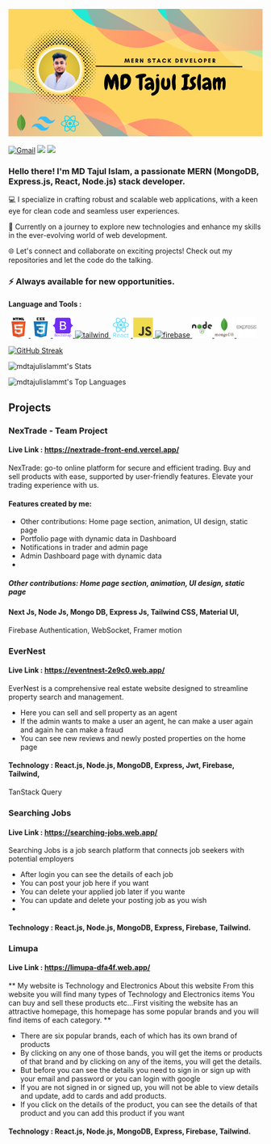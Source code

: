 ![logo](https://github.com/mdtajulislammt/mdtajulislammt/blob/main/Add%20a%20heading%20(1).png)

[![Gmail](https://img.shields.io/badge/%20-Send%20Mail-black?color=14171A&labelColor=ef5350&logo=gmail&logoColor=ffffff)](mailto:mdtajulislam50599@gmail.com)
<a href="https://github.com/antonkomarev/github-profile-views-counter"><img src="https://komarev.com/ghpvc/?username=mdtajulislammt"></a>
<a href="https://hits.seeyoufarm.com"><img src="https://hits.seeyoufarm.com/api/count/incr/badge.svg?url=https://github.com/mdtajulislammt/mdtajulislammt"/></a>


###  Hello there! I'm MD Tajul Islam, a passionate MERN (MongoDB, Express.js, React, Node.js) stack developer.

💻 I specialize in crafting robust and scalable web applications, with a keen eye for clean code and seamless user experiences.

🚀 Currently on a journey to explore new technologies and enhance my skills in the ever-evolving world of web development.

🌐 Let's connect and collaborate on exciting projects! Check out my repositories and let the code do the talking.

### ⚡ Always available for new opportunities.


#### Language and Tools :

<a href="https://www.w3.org/html/" target="_blank" rel="noreferrer"> <img src="https://raw.githubusercontent.com/devicons/devicon/master/icons/html5/html5-original-wordmark.svg" alt="html5" width="40" height="40"/> </a><a href="https://www.w3schools.com/css/" target="_blank" rel="noreferrer"> <img src="https://raw.githubusercontent.com/devicons/devicon/master/icons/css3/css3-original-wordmark.svg" alt="css3" width="40" height="40"/> </a><a href="https://getbootstrap.com" target="_blank" rel="noreferrer"> <img src="https://raw.githubusercontent.com/devicons/devicon/master/icons/bootstrap/bootstrap-plain-wordmark.svg" alt="bootstrap" width="40" height="40"/> </a><a href="https://tailwindcss.com/" target="_blank" rel="noreferrer"> <img src="https://www.vectorlogo.zone/logos/tailwindcss/tailwindcss-icon.svg" alt="tailwind" width="40" height="40"/> </a>  <a href="https://reactjs.org/" target="_blank" rel="noreferrer"> <img src="https://raw.githubusercontent.com/devicons/devicon/master/icons/react/react-original-wordmark.svg" alt="react" width="40" height="40"/> </a><a href="https://developer.mozilla.org/en-US/docs/Web/JavaScript" target="_blank" rel="noreferrer"> <img src="https://raw.githubusercontent.com/devicons/devicon/master/icons/javascript/javascript-original.svg" alt="javascript" width="40" height="40"/> </a> <a href="https://firebase.google.com/" target="_blank" rel="noreferrer"> <img src="https://www.vectorlogo.zone/logos/firebase/firebase-icon.svg" alt="firebase" width="40" height="40"/> </a><a href="https://nodejs.org" target="_blank" rel="noreferrer"> <img src="https://raw.githubusercontent.com/devicons/devicon/master/icons/nodejs/nodejs-original-wordmark.svg" alt="nodejs" width="40" height="40"/> </a><a href="https://www.mongodb.com/" target="_blank" rel="noreferrer"> <img src="https://raw.githubusercontent.com/devicons/devicon/master/icons/mongodb/mongodb-original-wordmark.svg" alt="mongodb" width="40" height="40"/> </a><a href="https://expressjs.com" target="_blank" rel="noreferrer"> <img src="https://raw.githubusercontent.com/devicons/devicon/master/icons/express/express-original-wordmark.svg" alt="express" width="40" height="40"/> </a>


[![GitHub Streak](https://github-readme-streak-stats.herokuapp.com?user=mdtajulislammt&theme=merko)](https://git.io/streak-stats)

 ![mdtajulislammt's Stats](https://github-readme-stats.vercel.app/api?username=mdtajulislammt&theme=merko&show_icons=true&hide_border=true&count_private=true)
 
![mdtajulislammt's Top Languages](https://github-readme-stats.vercel.app/api/top-langs/?username=mdtajulislammt&theme=merko&show_icons=true&hide_border=true&layout=compact)


## Projects

### NexTrade - Team Project
#### Live Link : https://nextrade-front-end.vercel.app/
NexTrade: go-to online platform for secure and efficient trading. Buy and
sell products with ease, supported by user-friendly features. Elevate your
trading experience with us.

#### Features created by me:

- Other contributions: Home page section, animation, UI design, static page
- Portfolio page with dynamic data in Dashboard
- Notifications in trader and admin page
- Admin Dashboard page with dynamic data
- 
##### Other contributions: Home page section, animation, UI design, static page

#### Next Js, Node Js, Mongo DB, Express Js, Tailwind CSS, Material UI,
Firebase Authentication, WebSocket, Framer motion

### EverNest
#### Live Link : https://eventnest-2e9c0.web.app/
EverNest is a comprehensive real estate website designed to
streamline property search and management.

- Here you can sell and sell property as an agent
- If the admin wants to make a user an agent, he can make a
user again and again he can make a fraud
- You can see new reviews and newly posted properties on
the home page
#### Technology : React.js, Node.js, MongoDB, Express, Jwt, Firebase, Tailwind,
TanStack Query

### Searching Jobs
#### Live Link : https://searching-jobs.web.app/
Searching Jobs is a job search platform that connects job
seekers with potential employers

- After login you can see the details of each job
- You can post your job here if you want
- You can delete your applied job later if you wante
- You can update and delete your posting job as you wish
- 
#### Technology : React.js, Node.js, MongoDB, Express, Firebase, Tailwind.

### Limupa
#### Live Link : https://limupa-dfa4f.web.app/
** My website is Technology and Electronics About this website From this website you will find many types of Technology and Electronics items You can buy and sell these products etc...First visiting the website has an attractive homepage, this homepage has some popular brands and you will find items of each category. **

- There are six popular brands, each of which has its own brand of products
- By clicking on any one of those bands, you will get the items or products of that brand and by clicking on any of the items, you will get the details.
- But before you can see the details you need to sign in or sign up with your email and password or you can login with google
- If you are not signed in or signed up, you will not be able to view details and update, add to cards and add products.
- If you click on the details of the product, you can see the details of that product and you can add this product if you want
  
#### Technology : React.js, Node.js, MongoDB, Express, Firebase, Tailwind.



